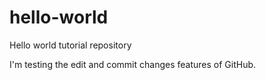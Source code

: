 # hello-world
Hello world tutorial repository

I'm testing the edit and commit changes features of GitHub.

